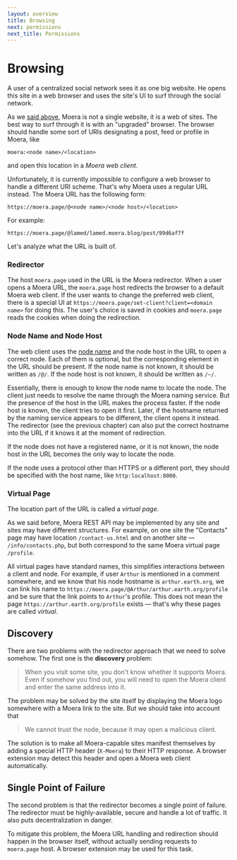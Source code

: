 ```yaml
---
layout: overview
title: Browsing
next: permissions
next_title: Permissions
---
```


# Browsing

A user of a centralized social network sees it as one big website. He
opens this site in a web browser and uses the site's UI to surf through
the social network.

As we [said above][1], Moera is not a single website, it is a web of
sites. The best way to surf through it is with an "upgraded" browser.
The browser should handle some sort of URIs designating a post, feed or profile
in Moera, like
```
moera:<node name>/<location>
```
and open this location in a *Moera web client*.

Unfortunately, it is currently impossible to configure a web browser to handle
a different URI scheme. That's why Moera uses a regular URL instead. The Moera
URL has the following form:
```
https://moera.page/@<node name>/<node host>/<location>
```
For example:
```
https://moera.page/@lamed/lamed.moera.blog/post/99d6af7f
```
Let's analyze what the URL is built of.

### Redirector

The host `moera.page` used in the URL is the Moera redirector. When a user
opens a Moera URL, the `moera.page` host redirects the browser to a default
Moera web client. If the user wants to change the preferred web client, there
is a special UI at `https://moera.page/set-client?client=<domain name>` for
doing this. The user's choice is saved in cookies and `moera.page` reads
the cookies when doing the redirection.

### Node Name and Node Host

The web client uses the [node name][1] and the node host in the URL to open
a correct node. Each of them is optional, but the corresponding element in the
URL should be present. If the node name is not known, it should be written
as `/@/`. If the node host is not known, it should be written as `/~/`.

Essentially, there is enough to know the node name to locate the node. The
client just needs to resolve the name through the Moera naming service. But the
presence of the host in the URL makes the process faster. If the node host is
known, the client tries to open it first. Later, if the hostname returned by the
naming service appears to be different, the client opens it instead. The
redirector (see the previous chapter) can also put the correct hostname into the
URL if it knows it at the moment of redirection.

If the node does not have a registered name, or it is not known, the node host
in the URL becomes the only way to locate the node.

If the node uses a protocol other than HTTPS or a different port, they should
be specified with the host name, like `http:localhost:8000`.

### Virtual Page

The location part of the URL is called a *virtual page*. 

As we said before, Moera REST API may be implemented by any site and
sites may have different structures. For example, on one site the
"Contacts" page may have location `/contact-us.html` and on another
site — `/info/contacts.php`, but both correspond to the same Moera
virtual page `/profile`.

All virtual pages have standard names, this simplifies interactions between a
client and node. For example, if user `Arthur` is mentioned in a comment
somewhere, and we know that his node hostname is `arthur.earth.org`, we can link
his name to `https://moera.page/@Arthur/arthur.earth.org/profile` and be sure
that the link points to `Arthur`'s profile. This does not mean the page
`https://arthur.earth.org/profile` exists — that's why these pages are called
*virtual*.

## Discovery

There are two problems with the redirector approach that we need to solve
somehow. The first one is the **discovery** problem:

>When you visit some site, you don't know whether it supports Moera. Even
if somehow you find out, you will need to open the Moera client and enter
the same address into it.

The problem may be solved by the site itself by displaying the Moera logo
somewhere with a Moera link to the site. But we should take into account that

>We cannot trust the node, because it may open a malicious client.

The solution is to make all Moera-capable sites manifest themselves by adding
a special HTTP header (`X-Moera`) to their HTTP response. A browser extension
may detect this header and open a Moera web client automatically.

## Single Point of Failure

The second problem is that the redirector becomes a single point of failure.
The redirector must be highly-available, secure and handle a lot of traffic.
It also puts decentralization in danger.

To mitigate this problem, the Moera URL handling and redirection should happen
in the browser itself, without actually sending requests to `moera.page` host.
A browser extension may be used for this task.

[1]: /overview/naming.html
